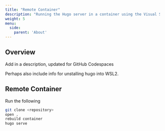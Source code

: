 ```yaml
---
title: "Remote Container"
description: "Running the Hugo server in a container using the Visual Studio Code remote extension."
weight: 5
menu:
  side:
    parent: 'About'
---
```



## Overview

Add in a description, updated for GitHub Codespaces

Perhaps also include info for unstalling hugo into WSL2.

## Remote Container

Run the following

```bash
git clone <repository>
open .
rebuild container
hugo serve
```
